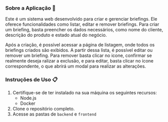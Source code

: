 ### Sobre a Aplicação 🚀

Este é um sistema web desenvolvido para criar e gerenciar briefings. Ele oferece funcionalidades como listar, editar e remover briefings. Para criar um briefing, basta preencher os dados necessários, como nome do cliente, descrição do produto e estado atual do negócio.

Após a criação, é possível acessar a página de listagem, onde todos os briefings criados são exibidos. A partir dessa lista, é possível editar ou remover um briefing. Para remover basta clicar no icone, confirmar se realmente deseja ralizar a exclusão, e para editar, basta clicar no ícone correspondente, o que abrirá um modal para realizar as alterações.

### Instruções de Uso 📋

1. Certifique-se de ter instalado na sua máquina os seguintes recursos:
      - Node.js
      - Docker
2. Clone o repositório completo.
3. Acesse as pastas de `backend` e `frontend`
